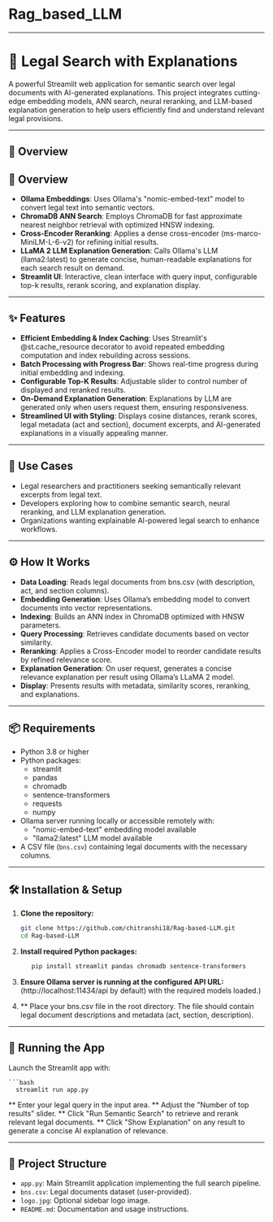 # Rag_based_LLM

---

# 🧠 Legal Search with Explanations

A powerful Streamlit web application for semantic search over legal documents with AI-generated explanations. This project integrates cutting-edge embedding models, ANN search, neural reranking, and LLM-based explanation generation to help users efficiently find and understand relevant legal provisions.

---

## 🚀 Overview

## 🚀 Overview

- **Ollama Embeddings**: Uses Ollama's "nomic-embed-text" model to convert legal text into semantic vectors.  
- **ChromaDB ANN Search**: Employs ChromaDB for fast approximate nearest neighbor retrieval with optimized HNSW indexing.  
- **Cross-Encoder Reranking**: Applies a dense cross-encoder (ms-marco-MiniLM-L-6-v2) for refining initial results.  
- **LLaMA 2 LLM Explanation Generation**: Calls Ollama's LLM (llama2:latest) to generate concise, human-readable explanations for each search result on demand.  
- **Streamlit UI**: Interactive, clean interface with query input, configurable top-k results, rerank scoring, and explanation display.


---
## ✨ Features

- **Efficient Embedding & Index Caching**: Uses Streamlit's @st.cache_resource decorator to avoid repeated embedding computation and index rebuilding across sessions.  
- **Batch Processing with Progress Bar**: Shows real-time progress during initial embedding and indexing.  
- **Configurable Top-K Results**: Adjustable slider to control number of displayed and reranked results.  
- **On-Demand Explanation Generation**: Explanations by LLM are generated only when users request them, ensuring responsiveness.  
- **Streamlined UI with Styling**: Displays cosine distances, rerank scores, legal metadata (act and section), document excerpts, and AI-generated explanations in a visually appealing manner.

---

## 💼 Use Cases

- Legal researchers and practitioners seeking semantically relevant excerpts from legal text.  
- Developers exploring how to combine semantic search, neural reranking, and LLM explanation generation.  
- Organizations wanting explainable AI-powered legal search to enhance workflows.

---

## ⚙️ How It Works

- **Data Loading**: Reads legal documents from bns.csv (with description, act, and section columns).  
- **Embedding Generation**: Uses Ollama’s embedding model to convert documents into vector representations.  
- **Indexing**: Builds an ANN index in ChromaDB optimized with HNSW parameters.  
- **Query Processing**: Retrieves candidate documents based on vector similarity.  
- **Reranking**: Applies a Cross-Encoder model to reorder candidate results by refined relevance score.  
- **Explanation Generation**: On user request, generates a concise relevance explanation per result using Ollama’s LLaMA 2 model.  
- **Display**: Presents results with metadata, similarity scores, reranking, and explanations.

---

## 📦 Requirements


- Python 3.8 or higher  
- Python packages:  
  - streamlit  
  - pandas  
  - chromadb  
  - sentence-transformers  
  - requests  
  - numpy  
- Ollama server running locally or accessible remotely with:  
  - "nomic-embed-text" embedding model available  
  - "llama2:latest" LLM model available  
- A CSV file (`bns.csv`) containing legal documents with the necessary columns.


---

## 🛠️ Installation & Setup

1. **Clone the repository:**
   ```bash
   git clone https://github.com/chitranshi18/Rag-based-LLM.git
   cd Rag-based-LLM

2. **Install required Python packages:**
   ```bash
      pip install streamlit pandas chromadb sentence-transformers
3. **Ensure Ollama server is running at the configured API URL:**
(http://localhost:11434/api by default) with the required models loaded.)

4. ** Place your bns.csv file in the root directory. The file should contain legal document descriptions and metadata (act, section, description).


---

## 🚀 Running the App

Launch the Streamlit app with:

    ```bash
      streamlit run app.py

** Enter your legal query in the input area.
** Adjust the "Number of top results" slider.
** Click "Run Semantic Search" to retrieve and rerank relevant legal documents.
** Click "Show Explanation" on any result to generate a concise AI explanation of relevance.


---

## 📝 Project Structure

- `app.py`: Main Streamlit application implementing the full search pipeline.  
- `bns.csv`: Legal documents dataset (user-provided).  
- `logo.jpg`: Optional sidebar logo image.  
- `README.md`: Documentation and usage instructions.
